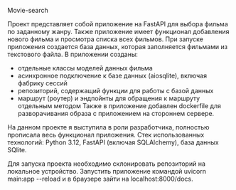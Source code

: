 Movie-search

Проект представляет собой приложение на FastAPI для выбора фильма по заданному жанру.
Также приложение имеет функционал добавления нового фильма и просмотра списка всех фильмов.
При запуске приложения создается база данных, которая заполняется фильмами из текстового файла.
В приложении созданы:
 - отдельные классы моделей данных фильма
 - асинхронное подключение к базе данных (aiosqlitе), включая фабрику сессий
 - репозиторий, содержащий функции для работы с базой данных
 - маршрут (роутер) и эндпойнты для обращения к маршруту отдельным методом
Также в приложение добавлен dockerfile для разворачивания образа с приложением на стороннем сервере.

На данном проекте я выступила в роли разработчика, полностью прописала весь функционал приложения.
Стек использованных технологий: Python 3.12, FastAPI (включая SQLAlchemy), база данных SQlite.

Для запуска проекта необходимо склонировать репозиторий на локальное устройство. 
Запустить приложение командой uvicorn main:app --reload и в браузере зайти на localhost:8000/docs.
